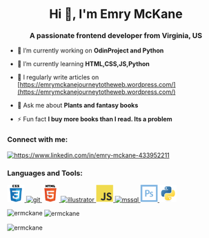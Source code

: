 <h1 align="center">Hi 👋, I'm Emry McKane</h1>
<h3 align="center">A passionate frontend developer from Virginia, US</h3>

- 🔭 I’m currently working on **OdinProject and Python**

- 🌱 I’m currently learning **HTML,CSS,JS,Python**

- 📝 I regularly write articles on [https://emrymckanejourneytotheweb.wordpress.com/](https://emrymckanejourneytotheweb.wordpress.com/)

- 💬 Ask me about **Plants and fantasy books**

- ⚡ Fun fact **I buy more books than I read. Its a problem**

<h3 align="left">Connect with me:</h3>
<p align="left">
<a href="https://linkedin.com/in/https://www.linkedin.com/in/emry-mckane-433952211" target="blank"><img align="center" src="https://raw.githubusercontent.com/rahuldkjain/github-profile-readme-generator/master/src/images/icons/Social/linked-in-alt.svg" alt="https://www.linkedin.com/in/emry-mckane-433952211" height="30" width="40" /></a>
</p>

<h3 align="left">Languages and Tools:</h3>
<p align="left"> <a href="https://www.w3schools.com/css/" target="_blank" rel="noreferrer"> <img src="https://raw.githubusercontent.com/devicons/devicon/master/icons/css3/css3-original-wordmark.svg" alt="css3" width="40" height="40"/> </a> <a href="https://git-scm.com/" target="_blank" rel="noreferrer"> <img src="https://www.vectorlogo.zone/logos/git-scm/git-scm-icon.svg" alt="git" width="40" height="40"/> </a> <a href="https://www.w3.org/html/" target="_blank" rel="noreferrer"> <img src="https://raw.githubusercontent.com/devicons/devicon/master/icons/html5/html5-original-wordmark.svg" alt="html5" width="40" height="40"/> </a> <a href="https://www.adobe.com/in/products/illustrator.html" target="_blank" rel="noreferrer"> <img src="https://www.vectorlogo.zone/logos/adobe_illustrator/adobe_illustrator-icon.svg" alt="illustrator" width="40" height="40"/> </a> <a href="https://developer.mozilla.org/en-US/docs/Web/JavaScript" target="_blank" rel="noreferrer"> <img src="https://raw.githubusercontent.com/devicons/devicon/master/icons/javascript/javascript-original.svg" alt="javascript" width="40" height="40"/> </a> <a href="https://www.microsoft.com/en-us/sql-server" target="_blank" rel="noreferrer"> <img src="https://www.svgrepo.com/show/303229/microsoft-sql-server-logo.svg" alt="mssql" width="40" height="40"/> </a> <a href="https://www.photoshop.com/en" target="_blank" rel="noreferrer"> <img src="https://raw.githubusercontent.com/devicons/devicon/master/icons/photoshop/photoshop-line.svg" alt="photoshop" width="40" height="40"/> </a> <a href="https://www.python.org" target="_blank" rel="noreferrer"> <img src="https://raw.githubusercontent.com/devicons/devicon/master/icons/python/python-original.svg" alt="python" width="40" height="40"/> </a> </p>

<p><img align="left" src="https://github-readme-stats.vercel.app/api/top-langs?username=ermckane&show_icons=true&locale=en&layout=compact" alt="ermckane" /></p>

<p>&nbsp;<img align="center" src="https://github-readme-stats.vercel.app/api?username=ermckane&show_icons=true&locale=en" alt="ermckane" /></p>

<p><img align="center" src="https://github-readme-streak-stats.herokuapp.com/?user=ermckane&" alt="ermckane" /></p>

